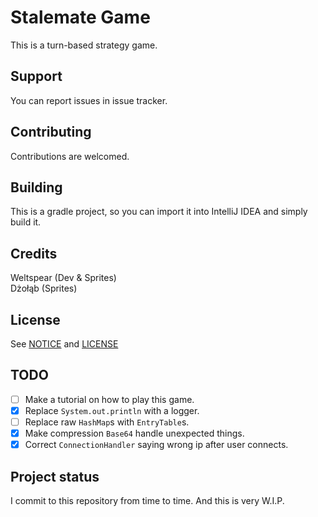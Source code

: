 # Stalemate Game
This is a turn-based strategy game.

## Support
You can report issues in issue tracker.

## Contributing
Contributions are welcomed.

## Building
This is a gradle project, so you can import it into IntelliJ IDEA and simply build it.

## Credits
Weltspear (Dev & Sprites)\
Dżołąb (Sprites)

## License
See [NOTICE](NOTICE.md) and [LICENSE](LICENSE)

## TODO
- [ ] Make a tutorial on how to play this game.
- [x] Replace `System.out.println` with a logger.
- [ ] Replace raw `HashMap`s with `EntryTable`s.
- [x] Make compression `Base64` handle unexpected things.
- [x] Correct `ConnectionHandler` saying wrong ip after user connects.

## Project status
I commit to this repository from time to time. And this is very W.I.P.

